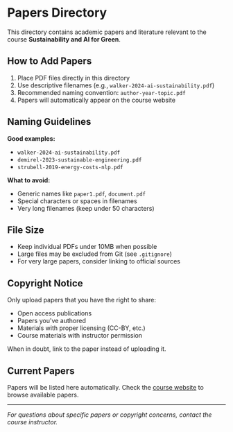# Papers Directory

This directory contains academic papers and literature relevant to the course **Sustainability and AI for Green**.

## How to Add Papers

1. Place PDF files directly in this directory
2. Use descriptive filenames (e.g., `walker-2024-ai-sustainability.pdf`)
3. Recommended naming convention: `author-year-topic.pdf`
4. Papers will automatically appear on the course website

## Naming Guidelines

**Good examples:**
- `walker-2024-ai-sustainability.pdf`
- `demirel-2023-sustainable-engineering.pdf`
- `strubell-2019-energy-costs-nlp.pdf`

**What to avoid:**
- Generic names like `paper1.pdf`, `document.pdf`
- Special characters or spaces in filenames
- Very long filenames (keep under 50 characters)

## File Size

- Keep individual PDFs under 10MB when possible
- Large files may be excluded from Git (see `.gitignore`)
- For very large papers, consider linking to official sources

## Copyright Notice

Only upload papers that you have the right to share:
- Open access publications
- Papers you've authored
- Materials with proper licensing (CC-BY, etc.)
- Course materials with instructor permission

When in doubt, link to the paper instead of uploading it.

## Current Papers

Papers will be listed here automatically. Check the [course website](https://romanmesicek.github.io/rai-sai25/) to browse available papers.

---

*For questions about specific papers or copyright concerns, contact the course instructor.*
